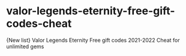 # valor-legends-eternity-free-gift-codes-cheat
{New list} Valor Legends Eternity Free gift codes 2021-2022 Cheat for unlimited gems
